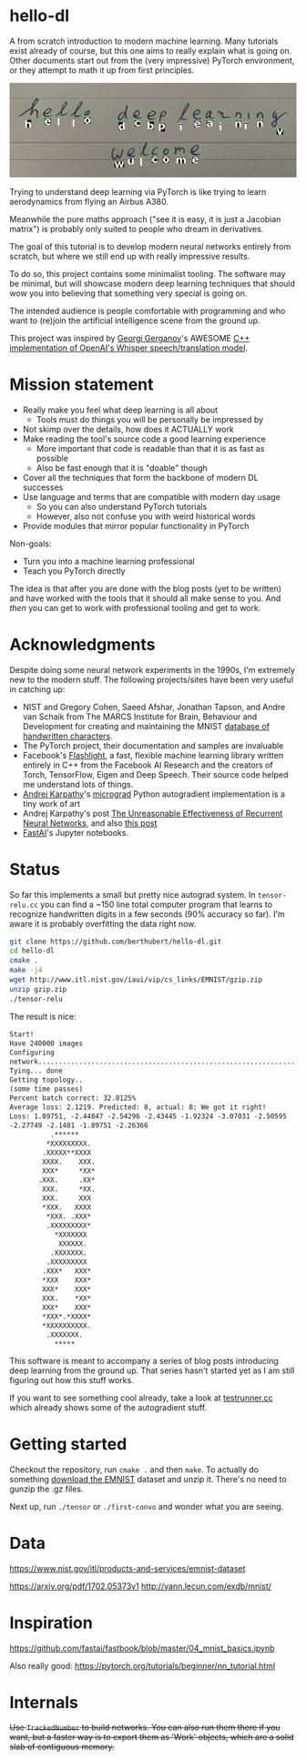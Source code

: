 # hello-dl
A from scratch introduction to modern machine learning. Many tutorials exist
already of course, but this one aims to really explain what is going on.
Other documents start out from the (very impressive) PyTorch environment, or
they attempt to math it up from first principles. 

![](img/boxed.png)

Trying to understand deep learning via PyTorch is like trying to learn
aerodynamics from flying an Airbus A380. 

Meanwhile the pure maths approach ("see it is easy, it is just a Jacobian
matrix") is probably only suited to people who dream in derivatives.

The goal of this tutorial is to develop modern neural networks entirely from
scratch, but where we still end up with really impressive results.

To do so, this project contains some minimalist tooling.  The software may
be minimal, but will showcase modern deep learning techniques that should
wow you into believing that something very special is going on.

The intended audience is people comfortable with programming and who want to
(re)join the artificial intelligence scene from the ground up.

This project was inspired by [Georgi Gerganov](https://ggerganov.com/)'s
AWESOME [C++ implementation of OpenAI's Whisper speech/translation model](https://github.com/ggerganov/whisper.cpp).

# Mission statement

 * Really make you feel what deep learning is all about
   * Tools must do things you will be personally be impressed by
 * Not skimp over the details, how does it ACTUALLY work
 * Make reading the tool's source code a good learning experience
   * More important that code is readable than that it is as fast as possible
   * Also be fast enough that it is "doable" though
 * Cover all the techniques that form the backbone of modern DL successes
 * Use language and terms that are compatible with modern day usage
   * So you can also understand PyTorch tutorials
   * However, also not confuse you with weird historical words
 * Provide modules that mirror popular functionality in PyTorch

Non-goals:

 * Turn you into a machine learning professional
 * Teach you PyTorch directly

The idea is that after you are done with the blog posts (yet to be written) and
have worked with the tools that it should all make sense to you. And *then*
you can get to work with professional tooling and get to work.

# Acknowledgments 
Despite doing some neural network experiments in the 1990s, I'm extremely new to the modern stuff. The following projects/sites have been very useful in catching up:

 * NIST and Gregory Cohen, Saeed Afshar, Jonathan Tapson, and Andre van Schaik
   from The MARCS Institute for Brain, Behaviour and Development for creating and maintaining the MNIST [database of handwritten characters](https://arxiv.org/abs/1702.05373).
 * The PyTorch project, their documentation and samples are invaluable
 * Facebook's [Flashlight](https://github.com/flashlight/flashlight), a fast, flexible machine learning library written entirely in C++ from the Facebook AI Research and the creators of Torch, TensorFlow, Eigen and Deep Speech. Their source code helped me understand lots of things.
 * [Andrej Karpathy](https://twitter.com/karpathy)'s [micrograd](https://github.com/karpathy/micrograd) Python autogradient implementation is a tiny work of art
 * Andrej Karpathy's post [The Unreasonable Effectiveness of Recurrent Neural Networks](https://karpathy.github.io/2015/05/21/rnn-effectiveness/), and also [this post](https://karpathy.github.io/2019/04/25/recipe/)
 * [FastAI](https://fast.ai)'s Jupyter notebooks.
 
<!-- https://medium.com/geekculture/a-2021-guide-to-improving-cnns-optimizers-adam-vs-sgd-495848ac6008 --> 
<!-- GRU https://blog.floydhub.com/gru-with-pytorch/ -->
<!-- GRU paper https://arxiv.org/pdf/1406.1078.pdf -->
<!-- https://arxiv.org/pdf/2212.14034.pdf large language models on smaller systems -->
<!-- https://github.com/coin-or/ADOL-C - automatic differentiation -->
<!-- need to address "bagging" -->
<!-- need to address "batch normalization" -->
<!-- need to address "data augmentation" -->

# Status
So far this implements a small but pretty nice autograd system. In
`tensor-relu.cc` you can find a ~150 line total computer program that
learns to recognize handwritten digits in a few seconds (90% accuracy so far).
I'm aware it is probably overfitting the data right now.

```bash
git clone https://github.com/berthubert/hello-dl.git
cd hello-dl
cmake .
make -j4
wget http://www.itl.nist.gov/iaui/vip/cs_links/EMNIST/gzip.zip
unzip gzip.zip
./tensor-relu
```
The result is nice:

```
Start!
Have 240000 images
Configuring network................................................................
Tying... done
Getting topology.. 
(some time passes)
Percent batch correct: 32.8125%
Average loss: 2.1219. Predicted: 8, actual: 8: We got it right!
Loss: 1.89751, -2.44847 -2.54296 -2.43445 -1.92324 -3.07031 -2.50595 -2.27749 -2.1481 -1.89751 -2.26366
          .******           
         *XXXXXXXXX.        
        .XXXXX**XXXX        
        XXXX.    XXX.       
        XXX*     *XX*       
       .XXX.     .XX*       
        XXX.     *XX.       
        XXX.     XXX        
        *XXX.   XXXX        
         *XXX. .XXX*        
         .XXXXXXXXX*        
           *XXXXXXX         
            XXXXXX.         
          .XXXXXXX.         
         .XXXXXXXXX         
        .XXX*   XXX*        
        *XXX    XXX*        
        XXX*    XXX*        
        XXX.    *XX*        
        XXX*    XXX*        
        *XXX*.*XXXX*        
        *XXXXXXXXXX.        
         .XXXXXXX.          
           *****            
```

This software is meant to accompany a series of blog posts introducing deep
learning from the ground up. That series hasn't started yet as I am still
figuring out how this stuff works.

If you want to see something cool already, take a look at
[testrunner.cc](./testrunner.cc)
which already shows some of the autogradient stuff.

# Getting started
Checkout the repository, run `cmake .` and then `make`.
To actually do something [download the
EMNIST](http://www.itl.nist.gov/iaui/vip/cs_links/EMNIST/gzip.zip) dataset
and unzip it. There's no need to gunzip the .gz files.

Next up, run `./tensor` or `./first-convo` and wonder what you are seeing.

# Data
https://www.nist.gov/itl/products-and-services/emnist-dataset

https://arxiv.org/pdf/1702.05373v1
http://yann.lecun.com/exdb/mnist/

# Inspiration
https://github.com/fastai/fastbook/blob/master/04_mnist_basics.ipynb

Also really good:
https://pytorch.org/tutorials/beginner/nn_tutorial.html

# Internals
~~Use `TrackedNumber` to build networks. You can also run them there if you want, but a faster way is to export them as 'Work' objects, which are a solid slab of contiguous memory.~~
